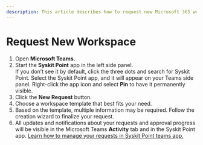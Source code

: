 ```yaml
---
description: This article describes how to request new Microsoft 365 workspaces.
---
```


# Request New Workspace

1. Open **Microsoft Teams.** 
2. Start the **Syskit Point** app in the left side panel.  
If you don’t see it by default, click the three dots and search for Syskit Point. Select the Syskit Point app, and it will appear on your Teams side panel. 
Right-click the app icon and select **Pin** to have it permanently visible.
3. Click the **New Request** button.
4. Choose a workspace template that best fits your need.
5. Based on the template, multiple information may be required. Follow the creation wizard to finalize your request.
6. All updates and notifications about your requests and approval progress will be visible in the Microsoft Teams **Activity** tab and in the Syskit Point app. [Learn how to manage your requests in Syskit Point teams app.](manage-requests.md)